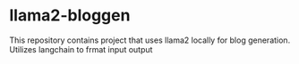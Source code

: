 # llama2-bloggen
This repository contains project that uses llama2 locally for blog generation. Utilizes langchain to frmat input output
